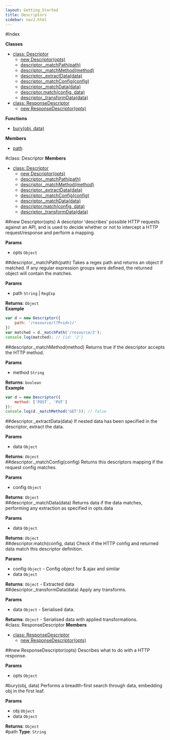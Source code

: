 ```yaml
---
layout: Getting_Started
title: Descriptors
sidebar: nav2.html
---
```

#Index

**Classes**

* [class: Descriptor](#Descriptor)
  * [new Descriptor(opts)](#new_Descriptor)
  * [descriptor._matchPath(path)](#Descriptor#_matchPath)
  * [descriptor._matchMethod(method)](#Descriptor#_matchMethod)
  * [descriptor._extractData(data)](#Descriptor#_extractData)
  * [descriptor._matchConfig(config)](#Descriptor#_matchConfig)
  * [descriptor._matchData(data)](#Descriptor#_matchData)
  * [descriptor.match(config, data)](#Descriptor#match)
  * [descriptor._transformData(data)](#Descriptor#_transformData)
* [class: ResponseDescriptor](#ResponseDescriptor)
  * [new ResponseDescriptor(opts)](#new_ResponseDescriptor)

**Functions**

* [bury(obj, data)](#bury)

**Members**

* [path](#path)
 
<a name="Descriptor"></a>
#class: Descriptor
**Members**

* [class: Descriptor](#Descriptor)
  * [new Descriptor(opts)](#new_Descriptor)
  * [descriptor._matchPath(path)](#Descriptor#_matchPath)
  * [descriptor._matchMethod(method)](#Descriptor#_matchMethod)
  * [descriptor._extractData(data)](#Descriptor#_extractData)
  * [descriptor._matchConfig(config)](#Descriptor#_matchConfig)
  * [descriptor._matchData(data)](#Descriptor#_matchData)
  * [descriptor.match(config, data)](#Descriptor#match)
  * [descriptor._transformData(data)](#Descriptor#_transformData)

<a name="new_Descriptor"></a>
##new Descriptor(opts)
A descriptor 'describes' possible HTTP requests against an API, and is used to decide whether or not to
intercept a HTTP request/response and perform a mapping.

**Params**

- opts `Object`  

<a name="Descriptor#_matchPath"></a>
##descriptor._matchPath(path)
Takes a regex path and returns an object if matched.
If any regular expression groups were defined, the returned object will contain the matches.

**Params**

- path `String` | `RegExp`  

**Returns**: `Object`  
**Example**

```js
var d = new Descriptor({
    path: '/resource/(?P<id>)/'
})
var matched = d._matchPath('/resource/2');
console.log(matched); // {id: '2'}
```

<a name="Descriptor#_matchMethod"></a>
##descriptor._matchMethod(method)
Returns true if the descriptor accepts the HTTP method.

**Params**

- method `String`  

**Returns**: `boolean`  
**Example**

```js
var d = new Descriptor({
    method: ['POST', 'PUT']
});
console.log(d._matchMethod('GET')); // false
```

<a name="Descriptor#_extractData"></a>
##descriptor._extractData(data)
If nested data has been specified in the descriptor, extract the data.

**Params**

- data `Object`  

**Returns**: `Object`  
<a name="Descriptor#_matchConfig"></a>
##descriptor._matchConfig(config)
Returns this descriptors mapping if the request config matches.

**Params**

- config `Object`  

**Returns**: `Object`  
<a name="Descriptor#_matchData"></a>
##descriptor._matchData(data)
Returns data if the data matches, performing any extraction as specified in opts.data

**Params**

- data `Object`  

**Returns**: `Object`  
<a name="Descriptor#match"></a>
##descriptor.match(config, data)
Check if the HTTP config and returned data match this descriptor definition.

**Params**

- config `Object` - Config object for $.ajax and similar  
- data `Object`  

**Returns**: `Object` - Extracted data  
<a name="Descriptor#_transformData"></a>
##descriptor._transformData(data)
Apply any transforms.

**Params**

- data `Object` - Serialised data.  

**Returns**: `Object` - Serialised data with applied transformations.  
<a name="ResponseDescriptor"></a>
#class: ResponseDescriptor
**Members**

* [class: ResponseDescriptor](#ResponseDescriptor)
  * [new ResponseDescriptor(opts)](#new_ResponseDescriptor)

<a name="new_ResponseDescriptor"></a>
##new ResponseDescriptor(opts)
Describes what to do with a HTTP response.

**Params**

- opts `Object`  

<a name="bury"></a>
#bury(obj, data)
Performs a breadth-first search through data, embedding obj in the first leaf.

**Params**

- obj `Object`  
- data `Object`  

**Returns**: `Object`  
<a name="path"></a>
#path
**Type**: `String`  
